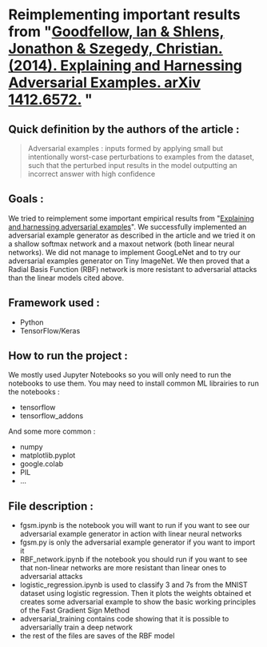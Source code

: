 # Reimplementing important results from "[Goodfellow, Ian &amp; Shlens, Jonathon &amp; Szegedy, Christian. (2014). Explaining and Harnessing Adversarial Examples. arXiv 1412.6572.](https://arxiv.org/abs/1412.6572) "

## Quick definition by the authors of the article :

> Adversarial examples : inputs formed by applying small but intentionally worst-case perturbations to examples from the dataset, such that the perturbed input results in the model outputting an incorrect answer with high confidence

## Goals :

We tried to reimplement some important empirical results from "[Explaining and harnessing adversarial examples](https://arxiv.org/abs/1412.6572)". We successfully implemented an adversarial example generator as described in the article and we tried it on a shallow softmax network and a maxout network (both linear neural networks). We did not manage to implement GoogLeNet and to try our adversarial examples generator on Tiny ImageNet. We then proved that a Radial Basis Function (RBF) network is more resistant to adversarial attacks than the linear models cited above.

## Framework used :

- Python
- TensorFlow/Keras

## How to run the project :

We mostly used Jupyter Notebooks so you will only need to run the notebooks to use them. You may need to install common ML librairies to run the notebooks :

- tensorflow
- tensorflow_addons

And some more common :

- numpy
- matplotlib.pyplot
- google.colab
- PIL
- ...

## File description :

- fgsm.ipynb is the notebook you will want to run if you want to see our adversarial example generator in action with linear neural networks
- fgsm.py is only the adversarial example generator if you want to import it
- RBF_network.ipynb if the notebook you should run if you want to see that non-linear networks are more resistant than linear ones to adversarial attacks
- logistic_regression.ipynb is used to classify 3 and 7s from the MNIST dataset using logistic regression. Then it plots the weights obtained et creates some adversarial example to show the basic working principles of the Fast Gradient Sign Method
- adversarial_training contains code showing that it is possible to adversarially train a deep network
- the rest of the files are saves of the RBF model

